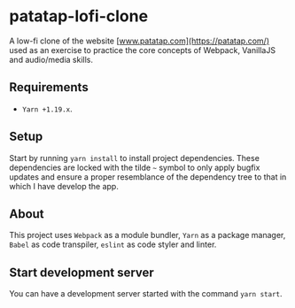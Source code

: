 # patatap-lofi-clone

A low-fi clone of the website [www.patatap.com](https://patatap.com/) used as an exercise to practice the core concepts
of Webpack, VanillaJS and audio/media skills.

## Requirements
* `Yarn +1.19.x`.

## Setup
Start by running `yarn install` to install project dependencies. These dependencies are locked with the tilde `~` symbol
to only apply bugfix updates and ensure a proper resemblance of the dependency tree to that in which I have develop the
app.

## About
This project uses `Webpack` as a module bundler, `Yarn` as a package manager, `Babel` as code transpiler, `eslint`
as code styler and linter.

## Start development server
You can have a development server started with the command `yarn start`.
